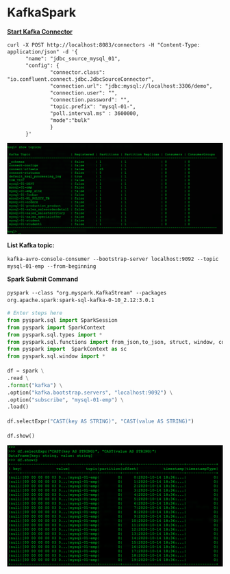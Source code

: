 # KafkaSpark


**<u>Start Kafka Connector</u>**

```
curl -X POST http://localhost:8083/connectors -H "Content-Type: application/json" -d '{
      "name": "jdbc_source_mysql_01",
      "config": {
              "connector.class": "io.confluent.connect.jdbc.JdbcSourceConnector",
              "connection.url": "jdbc:mysql://localhost:3306/demo",
              "connection.user": "",
              "connection.password": "",
              "topic.prefix": "mysql-01-",
              "poll.interval.ms" : 3600000,
              "mode":"bulk"
              }
      }'
```


![List_bulk_load_topics](https://github.com/NiravLangaliya/KafkaSpark/blob/main/List_bulk_load_topics.png)

**List Kafka topic:**

`kafka-avro-console-consumer --bootstrap-server localhost:9092 --topic mysql-01-emp --from-beginning`

**Spark Submit Command**


`pyspark --class "org.myspark.KafkaStream" --packages org.apache.spark:spark-sql-kafka-0-10_2.12:3.0.1`




```python
# Enter steps here
from pyspark.sql import SparkSession
from pyspark import SparkContext
from pyspark.sql.types import *
from pyspark.sql.functions import from_json,to_json, struct, window, col
from pyspark import  SparkContext as sc
from pyspark.sql.window import *

df = spark \
.read \
.format("kafka") \
.option("kafka.bootstrap.servers", "localhost:9092") \
.option("subscribe", "mysql-01-emp") \
.load()

df.selectExpr("CAST(key AS STRING)", "CAST(value AS STRING)")

df.show()
```
![Load_mysql-01-emp_Spark](https://github.com/NiravLangaliya/KafkaSpark/blob/main/Load_mysql-01-emp_Spark.png)
